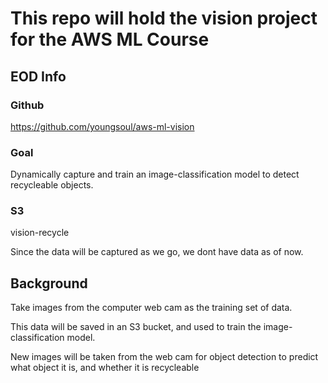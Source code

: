 # This repo will hold the vision project for the AWS ML Course

## EOD Info

### Github
https://github.com/youngsoul/aws-ml-vision

### Goal

Dynamically capture and train an image-classification model to detect recycleable objects.

### S3

vision-recycle

Since the data will be captured as we go, we dont have data as of now.

## Background

Take images from the computer web cam as the training set of data.  

This data will be saved in an S3 bucket, and used to train the image-classification model.  

New images will be taken from the web cam for object detection to predict what object it is, and whether it is recycleable




